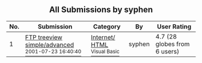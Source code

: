﻿<div align="center">

## All Submissions by syphen

</div>

No.  | Submission | Category | By   | User Rating
---- | ---------- | -------- | ---- | -----------
1 | [FTP treeview simple/advanced<br /><sup>2001-07-23 16:40:40</sup>](https://github.com/Planet-Source-Code/syphen-ftp-treeview-simple-advanced__1-25837) | [Internet/ HTML<br /><sup>Visual Basic</sup>](../ByCategory/internet-html__1-34.md) | syphen | 4.7 (28 globes from 6 users)
